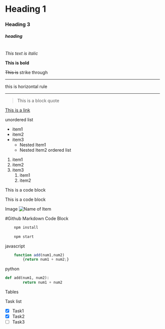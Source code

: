 # Heading 1 
### Heading 3 

##### heading

# 
_This text is italic_

**This is bold**

~~This is~~ strike through

---
this is horizontal rule
___

>This is a block quote

[This is a link](linkgoeshere.com "This is the title of the link")

unordered list 
* item1
* item2
* item3
    * Nested Item1
    * Nested Item2
ordered list
1. item1
2. item2
3. item3
   1. item1
   2. item2


This is a code block
<p>This is a code block</p>

Image
![Name of Item](https://placeoflinktosite.png)

#Github Markdown
Code Block
    
```bash 
    npm install
    
    npm start
```

javascript
```javascript
    function add(num1,num2)
        {return num1 + num2;}
```
python 
```python
def add(num1, num2):
        return num1 + num2 
```

Tables


Task list 
* [x] Task1
* [x] Task2
* [ ] Task3